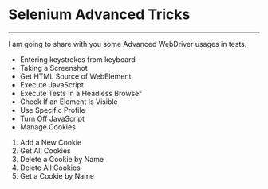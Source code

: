 # Selenium Advanced Tricks

---

I am going to share with you some Advanced WebDriver usages in tests.

* Entering keystrokes from keyboard
* Taking a Screenshot
* Get HTML Source of WebElement
* Execute JavaScript
* Execute Tests in a Headless Browser
* Check If an Element Is Visible
* Use Specific Profile
* Turn Off JavaScript
* Manage Cookies

1. Add a New Cookie
2. Get All Cookies
3. Delete a Cookie by Name
4. Delete All Cookies
5. Get a Cookie by Name



